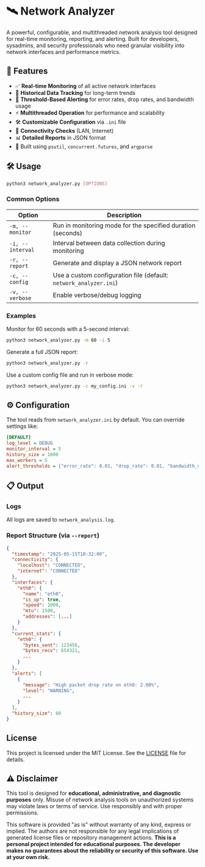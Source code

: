 # 🛰️ Network Analyzer

A powerful, configurable, and multithreaded network analysis tool designed for real-time monitoring, reporting, and alerting. Built for developers, sysadmins, and security professionals who need granular visibility into network interfaces and performance metrics.

## 🚀 Features

* ✅ **Real-time Monitoring** of all active network interfaces
* 🧠 **Historical Data Tracking** for long-term trends
* 🔔 **Threshold-Based Alerting** for error rates, drop rates, and bandwidth usage
* ⚡ **Multithreaded Operation** for performance and scalability
* 🛠️ **Customizable Configuration** via `.ini` file
* 📡 **Connectivity Checks** (LAN, Internet)
* 📊 **Detailed Reports** in JSON format
* 🧱 Built using `psutil`, `concurrent.futures`, and `argparse`

## 🛠️ Usage

```bash
python3 network_analyzer.py [OPTIONS]
```

### Common Options

| Option           | Description                                                       |
| ---------------- | ----------------------------------------------------------------- |
| `-m, --monitor`  | Run in monitoring mode for the specified duration (seconds)       |
| `-i, --interval` | Interval between data collection during monitoring                |
| `-r, --report`   | Generate and display a JSON network report                        |
| `-c, --config`   | Use a custom configuration file (default: `network_analyzer.ini`) |
| `-v, --verbose`  | Enable verbose/debug logging                                      |

### Examples

Monitor for 60 seconds with a 5-second interval:

```bash
python3 network_analyzer.py -m 60 -i 5
```

Generate a full JSON report:

```bash
python3 network_analyzer.py -r
```

Use a custom config file and run in verbose mode:

```bash
python3 network_analyzer.py -c my_config.ini -v -r
```

## ⚙️ Configuration

The tool reads from `network_analyzer.ini` by default. You can override settings like:

```ini
[DEFAULT]
log_level = DEBUG
monitor_interval = 5
history_size = 1000
max_workers = 5
alert_thresholds = {"error_rate": 0.01, "drop_rate": 0.01, "bandwidth_usage": 0.8}
```

## 📋 Output

### Logs

All logs are saved to `network_analysis.log`.

### Report Structure (via `--report`)

```json
{
  "timestamp": "2025-05-15T10:32:00",
  "connectivity": {
    "localhost": "CONNECTED",
    "internet": "CONNECTED"
  },
  "interfaces": {
    "eth0": {
      "name": "eth0",
      "is_up": true,
      "speed": 1000,
      "mtu": 1500,
      "addresses": [...]
    }
  },
  "current_stats": {
    "eth0": {
      "bytes_sent": 123456,
      "bytes_recv": 654321,
      ...
    }
  },
  "alerts": [
    {
      "message": "High packet drop rate on eth0: 2.00%",
      "level": "WARNING",
      ...
    }
  ],
  "history_size": 60
}
```

## License

This project is licensed under the MIT License. See the [LICENSE](LICENSE) file for details.

## ⚠️ Disclaimer

This tool is designed for **educational, administrative, and diagnostic purposes** only. Misuse of network analysis tools on unauthorized systems may violate laws or terms of service. Use responsibly and with proper permissions.

This software is provided "as is" without warranty of any kind, express or implied. The authors are not responsible for any legal implications of generated license files or repository management actions.  **This is a personal project intended for educational purposes. The developer makes no guarantees about the reliability or security of this software. Use at your own risk.**